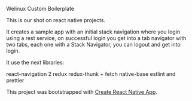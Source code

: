 Welinux Custom Boilerplate

This is our shot on react native projects.

It creates a sample app with an initial stack navigation where you login using a rest service, on successful login you get into a tab navigator with two tabs, each one with a Stack Navigator, you can logout and get into login.

It use the next libraries:

react-navigation 2
redux
redux-thunk + fetch
native-base
estlint and prettier 


This project was bootstrapped with [Create React Native App](https://github.com/react-community/create-react-native-app).

